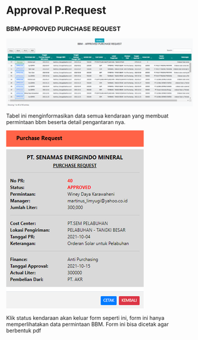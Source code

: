 # Approval P.Request

### BBM-APPROVED PURCHASE REQUEST

![](<../../.gitbook/assets/bbm approved perchause request.PNG>)

Tabel ini menginformasikan data semua kendaraan yang membuat permintaan bbm beserta detail pengantaran nya.&#x20;

![](<../../.gitbook/assets/purchase request.PNG>)

Klik status kendaraan akan keluar form seperti ini, form ini hanya memperlihatakan data permintaan BBM. Form ini bisa dicetak agar berbentuk pdf
